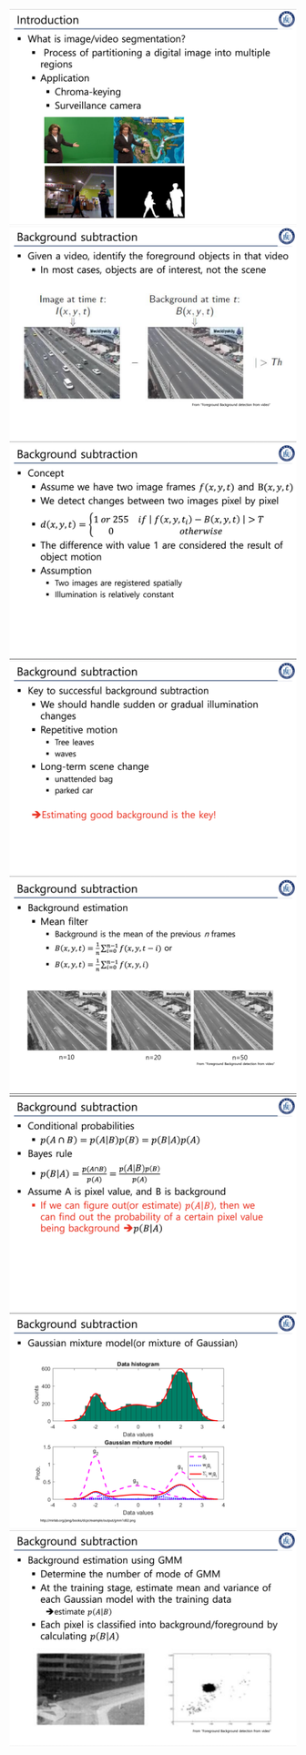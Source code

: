 ![](image/2025-04-27-02-29-15.png)
![](image/2025-04-27-02-29-30.png)
![](image/2025-04-27-02-29-46.png)
![](image/2025-04-27-02-30-51.png)
![](image/2025-04-27-02-31-01.png)
![](image/2025-04-27-02-32-33.png)
![](image/2025-04-27-02-32-42.png)
![](image/2025-04-27-02-32-50.png)
